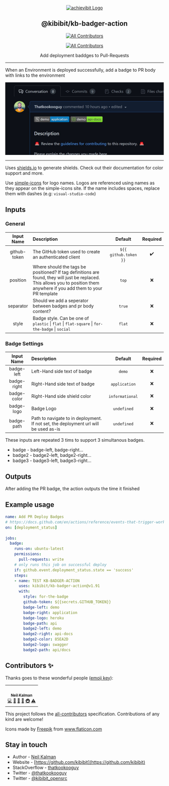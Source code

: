 <p align="center">
  <a href="https://achievibit.kibibit.io/" target="blank"><img src="https://kibibit.io/kibibit-assets/badger.png" width="150" alt="achievibit Logo" />
  </a>
  <h2 align="center">
    @kibibit/kb-badger-action
  </h2>
</p>
<p align="center">
  <a href="#contributors-"><img src="https://img.shields.io/badge/github_action-v2-orange.svg?style=for-the-badge&logo=github&color=CB3837" alt="All Contributors"></a>
</p>
<p align="center">
 <!-- ALL-CONTRIBUTORS-BADGE:START - Do not remove or modify this section -->
<a href="#contributors-"><img src="https://img.shields.io/badge/all_contributors-1-orange.svg?style=flat-square" alt="All Contributors"></a>
<!-- ALL-CONTRIBUTORS-BADGE:END -->
</p>
<p align="center">
  Add deployment baddges to Pull-Requests
</p>
<hr>

When an Environment is deployed successfully, add a badge to PR body with links to the environment

<img src="./screenshot.jpg" width="550" alt="screenshot" />

---

Uses [shields.io](https://shields.io/) to generate shields. Check out their documentation for color support and more.

Use [simple-icons](https://simpleicons.org/) for logo names. Logos are referenced using names as they appear on the simple-icons site. If the name includes spaces, replace them with dashes (e.g: `visual-studio-code`)

## Inputs

### General

| Input Name  | Description | Default | Required |
| :-------------: | :------------- | :-------------: | :-------------: |
| github-token | The GitHub token used to create an authenticated client | `${{ github.token }}` | ✔️ |
| position | Where should the tags be positioned? If tag definitions are found, they will just be replaced. This allows you to position them anywhere if you add them to your PR template | `top` | ❌ |
| separator | Should we add a seperator between badges and pr body content? | `true` | ❌ |
| style | Badge style. Can be one of `plastic` \| `flat` \| `flat-square` \| `for-the-badge` \| `social` | `flat` | ❌ |

### Badge Settings

| Input Name  | Description | Default | Required |
| :-------------: | :------------- | :-------------: | :-------------: |
| badge-left | Left-Hand side text of badge | `demo` | ❌ |
| badge-right | Right-Hand side text of badge | `application` | ❌ |
| badge-color | Right-Hand side shield color | `informational` | ❌ |
| badge-logo | Badge Logo | `undefined` | ❌ |
| badge-path | Path to navigate to in deployment. If not set, the deployment url will be used as-is | `undefined` | ❌ |

These inputs are repeated 3 tims to support 3 simultanous badges.

- badge - badge-left, badge-right...
- badge2 - badge2-left, badge2-right...
- badge3 - badge3-left, badge3-right...

## Outputs

After adding the PR badge, the action outputs the time it finished

## Example usage
```yaml
name: Add PR Deploy Badges
# https://docs.github.com/en/actions/reference/events-that-trigger-workflows
on: [deployment_status]

jobs:
  badge:
    runs-on: ubuntu-latest
    permissions:
      pull-requests: write
    # only runs this job on successful deploy
    if: github.event.deployment_status.state == 'success'
    steps:
    - name: TEST KB-BADGER-ACTION
      uses: kibibit/kb-badger-action@v1.91
      with:
        style: for-the-badge
        github-token: ${{secrets.GITHUB_TOKEN}}
        badge-left: demo
        badge-right: application
        badge-logo: heroku
        badge-path: api
        badge2-left: demo
        badge2-right: api-docs
        badge2-color: 85EA2D
        badge2-logo: swagger
        badge2-path: api/docs
```

## Contributors ✨

Thanks goes to these wonderful people ([emoji key](https://allcontributors.org/docs/en/emoji-key)):
<!-- ALL-CONTRIBUTORS-LIST:START - Do not remove or modify this section -->
<!-- prettier-ignore-start -->
<!-- markdownlint-disable -->
<table>
  <tr>
    <td align="center"><a href="http://thatkookooguy.kibibit.io/"><img src="https://avatars3.githubusercontent.com/u/10427304?v=4?s=100" width="100px;" alt=""/><br /><sub><b>Neil Kalman</b></sub></a><br /><a href="https://github.com/Kibibit/achievibit/commits?author=Thatkookooguy" title="Code">💻</a> <a href="https://github.com/Kibibit/achievibit/commits?author=Thatkookooguy" title="Documentation">📖</a> <a href="#design-Thatkookooguy" title="Design">🎨</a> <a href="#maintenance-Thatkookooguy" title="Maintenance">🚧</a> <a href="#infra-Thatkookooguy" title="Infrastructure (Hosting, Build-Tools, etc)">🚇</a> <a href="https://github.com/Kibibit/achievibit/commits?author=Thatkookooguy" title="Tests">⚠️</a></td>
  </tr>
</table>

<!-- markdownlint-restore -->
<!-- prettier-ignore-end -->

<!-- ALL-CONTRIBUTORS-LIST:END -->

This project follows the [all-contributors](https://github.com/all-contributors/all-contributors) specification. Contributions of any kind are welcome!

<div>Icons made by <a href="https://www.freepik.com" title="Freepik">Freepik</a> from <a href="https://www.flaticon.com/" title="Flaticon">www.flaticon.com</a></div>

## Stay in touch

- Author - [Neil Kalman](https://github.com/thatkookooguy)
- Website - [https://github.com/kibibit](https://github.com/kibibit)
- StackOverflow - [thatkookooguy](https://stackoverflow.com/users/1788884/thatkookooguy)
- Twitter - [@thatkookooguy](https://twitter.com/thatkookooguy)
- Twitter - [@kibibit_opensrc](https://twitter.com/kibibit_opensrc)
